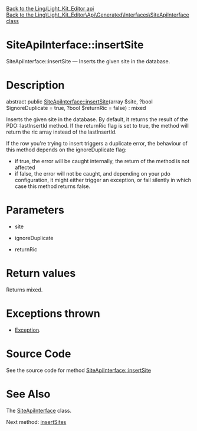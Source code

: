 [Back to the Ling/Light_Kit_Editor api](https://github.com/lingtalfi/Light_Kit_Editor/blob/master/doc/api/Ling/Light_Kit_Editor.md)<br>
[Back to the Ling\Light_Kit_Editor\Api\Generated\Interfaces\SiteApiInterface class](https://github.com/lingtalfi/Light_Kit_Editor/blob/master/doc/api/Ling/Light_Kit_Editor/Api/Generated/Interfaces/SiteApiInterface.md)


SiteApiInterface::insertSite
================



SiteApiInterface::insertSite — Inserts the given site in the database.




Description
================


abstract public [SiteApiInterface::insertSite](https://github.com/lingtalfi/Light_Kit_Editor/blob/master/doc/api/Ling/Light_Kit_Editor/Api/Generated/Interfaces/SiteApiInterface/insertSite.md)(array $site, ?bool $ignoreDuplicate = true, ?bool $returnRic = false) : mixed




Inserts the given site in the database.
By default, it returns the result of the PDO::lastInsertId method.
If the returnRic flag is set to true, the method will return the ric array instead of the lastInsertId.


If the row you're trying to insert triggers a duplicate error, the behaviour of this method depends on
the ignoreDuplicate flag:
- if true, the error will be caught internally, the return of the method is not affected
- if false, the error will not be caught, and depending on your pdo configuration, it might either
         trigger an exception, or fail silently in which case this method returns false.




Parameters
================


- site

    

- ignoreDuplicate

    

- returnRic

    


Return values
================

Returns mixed.


Exceptions thrown
================

- [Exception](http://php.net/manual/en/class.exception.php).&nbsp;







Source Code
===========
See the source code for method [SiteApiInterface::insertSite](https://github.com/lingtalfi/Light_Kit_Editor/blob/master/Api/Generated/Interfaces/SiteApiInterface.php#L35-L35)


See Also
================

The [SiteApiInterface](https://github.com/lingtalfi/Light_Kit_Editor/blob/master/doc/api/Ling/Light_Kit_Editor/Api/Generated/Interfaces/SiteApiInterface.md) class.

Next method: [insertSites](https://github.com/lingtalfi/Light_Kit_Editor/blob/master/doc/api/Ling/Light_Kit_Editor/Api/Generated/Interfaces/SiteApiInterface/insertSites.md)<br>

